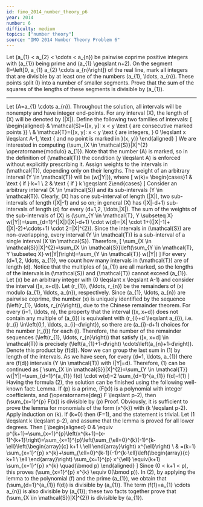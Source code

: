 ```yaml
---
id: fimo_2014_number_theory_p6
year: 2014
number: 6
difficulty: medium
topics: ["number theory"]
source: "IMO 2014 Number Theory Problem 6"
---
```


Let \(a_{1} < a_{2} < \cdots < a_{n}\) be pairwise coprime positive integers with \(a_{1}\) being prime and \(a_{1} \geqslant n+2\). On the segment \(I=\left[0, a_{1} a_{2} \cdots a_{n}\right]\) of the real line, mark all integers that are divisible by at least one of the numbers \(a_{1}, \ldots, a_{n}\). These points split \(I\) into a number of smaller segments. Prove that the sum of the squares of the lengths of these segments is divisible by \(a_{1}\).

---
Let \(A=a_{1} \cdots a_{n}\). Throughout the solution, all intervals will be nonempty and have integer end-points. For any interval \(X\), the length of \(X\) will be denoted by \(|X|\).
Define the following two families of intervals:
\[
\begin{aligned}
& \mathcal{S}=\{[x, y]: x < y \text { are consecutive marked points }\} \\
& \mathcal{T}=\{[x, y]: x < y \text { are integers, } 0 \leqslant x \leqslant A-1, \text { and no point is marked in }(x, y)\}
\end{aligned}
\]
We are interested in computing \(\sum_{X \in \mathcal{S}}|X|^{2} \operatorname{modulo} a_{1}\).
Note that the number \(A\) is marked, so in the definition of \(\mathcal{T}\) the condition \(y \leqslant A\) is enforced without explicitly prescribing it.
Assign weights to the intervals in \(\mathcal{T}\), depending only on their lengths. The weight of an arbitrary interval \(Y \in \mathcal{T}\) will be \(w(|Y|)\), where
\[
w(k)= \begin{cases}1 & \text { if } k=1 \\ 2 & \text { if } k \geqslant 2\end{cases}
\]
Consider an arbitrary interval \(X \in \mathcal{S}\) and its sub-intervals \(Y \in \mathcal{T}\). Clearly, \(X\) has one sub-interval of length \(|X|\), two sub-intervals of length \(|X|-1\) and so on; in general \(X\) has \(|X|-d+1\) sub-intervals of length \(d\) for every \(d=1,2, \ldots,|X|\). The sum of the weights of the sub-intervals of \(X\) is
\(\sum_{Y \in \mathcal{T}, Y \subseteq X} w(|Y|)=\sum_{d=1}^{|X|}(|X|-d+1) \cdot w(d)=|X| \cdot 1+((|X|-1)+(|X|-2)+\cdots+1) \cdot 2=|X|^{2}\).
Since the intervals in \(\mathcal{S}\) are non-overlapping, every interval \(Y \in \mathcal{T}\) is a sub-interval of a single interval \(X \in \mathcal{S}\). Therefore,
\[
\sum_{X \in \mathcal{S}}|X|^{2}=\sum_{X \in \mathcal{S}}\left(\sum_{Y \in \mathcal{T}, Y \subseteq X} w(|Y|)\right)=\sum_{Y \in \mathcal{T}} w(|Y|)
\]
For every \(d=1,2, \ldots, a_{1}\), we count how many intervals in \(\mathcal{T}\) are of length \(d\). Notice that the multiples of \(a_{1}\) are all marked, so the lengths of the intervals in \(\mathcal{S}\) and \(\mathcal{T}\) cannot exceed \(a_{1}\). Let \(x\) be an arbitrary integer with \(0 \leqslant x \leqslant A-1\) and consider the interval \([x, x+d]\). Let \(r_{1}\), \(\ldots, r_{n}\) be the remainders of \(x\) modulo \(a_{1}, \ldots, a_{n}\), respectively. Since \(a_{1}, \ldots, a_{n}\) are pairwise coprime, the number \(x\) is uniquely identified by the sequence \(\left(r_{1}, \ldots, r_{n}\right)\), due to the Chinese remainder theorem.
For every \(i=1, \ldots, n\), the property that the interval \((x, x+d)\) does not contain any multiple of \(a_{i}\) is equivalent with \(r_{i}+d \leqslant a_{i}\), i.e. \(r_{i} \in\left\{0,1, \ldots, a_{i}-d\right\}\), so there are \(a_{i}-d+1\) choices for the number \(r_{i}\) for each \(i\). Therefore, the number of the remainder sequences \(\left(r_{1}, \ldots, r_{n}\right)\) that satisfy \([x, x+d] \in \mathcal{T}\) is precisely \(\left(a_{1}+1-d\right) \cdots\left(a_{n}+1-d\right)\). Denote this product by \(f(d)\). Now we can group the last sum in (1) by length of the intervals. As we have seen, for every \(d=1, \ldots, a_{1}\) there are \(f(d)\) intervals \(Y \in \mathcal{T}\) with \(|Y|=d\). Therefore, (1) can be continued as
\[
\sum_{X \in \mathcal{S}}|X|^{2}=\sum_{Y \in \mathcal{T}} w(|Y|)=\sum_{d=1}^{a_{1}} f(d) \cdot w(d)=2 \sum_{d=1}^{a_{1}} f(d)-f(1)
\]
Having the formula (2), the solution can be finished using the following well-known fact: Lemma. If \(p\) is a prime, \(F(x)\) is a polynomial with integer coefficients, and \(\operatorname{deg} F \leqslant p-2\), then \(\sum_{x=1}^{p} F(x)\) is divisible by \(p\)
Proof. Obviously, it is sufficient to prove the lemma for monomials of the form \(x^{k}\) with \(k \leqslant p-2\). Apply induction on \(k\). If \(k=0\) then \(F=1\), and the statement is trivial.
Let \(1 \leqslant k \leqslant p-2\), and assume that the lemma is proved for all lower degrees. Then
\[
\begin{aligned}
0 & \equiv p^{k+1}=\sum_{x=1}^{p}\left(x^{k+1}-(x-1)^{k+1}\right)=\sum_{x=1}^{p}\left(\sum_{\ell=0}^{k}(-1)^{k-\ell}\left(\begin{array}{c}
k+1 \\
\ell
\end{array}\right) x^{\ell}\right) \\
& =(k+1) \sum_{x=1}^{p} x^{k}+\sum_{\ell=0}^{k-1}(-1)^{k-\ell}\left(\begin{array}{c}
k+1 \\
\ell
\end{array}\right) \sum_{x=1}^{p} x^{\ell} \equiv(k+1) \sum_{x=1}^{p} x^{k} \quad(\bmod p)
\end{aligned}
\]
Since \(0 < k+1 < p\), this proves \(\sum_{x=1}^{p} x^{k} \equiv 0(\bmod p)\).
In (2), by applying the lemma to the polynomial \(f\) and the prime \(a_{1}\), we obtain that \(\sum_{d=1}^{a_{1}} f(d)\) is divisible by \(a_{1}\). The term \(f(1)=a_{1} \cdots a_{n}\) is also divisible by \(a_{1}\); these two facts together prove that \(\sum_{X \in \mathcal{S}}|X|^{2}\) is divisible by \(a_{1}\).

